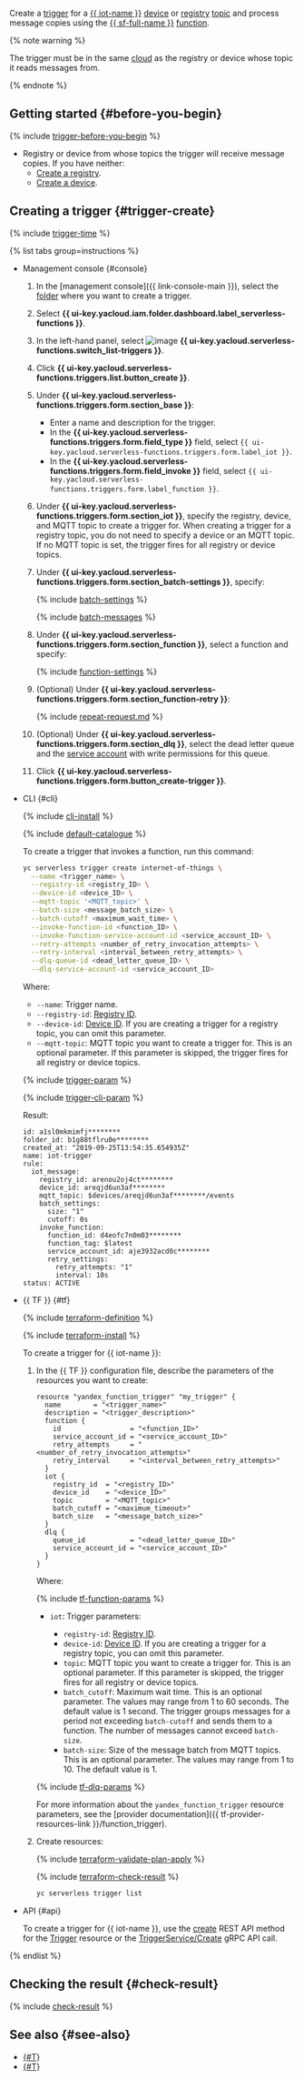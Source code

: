 Create a [trigger](../../functions/concepts/trigger/iot-core-trigger.md) for a [{{ iot-name }}](../../iot-core/) [device](../../iot-core/concepts/index.md#device) or [registry](../../iot-core/concepts/index.md#registry) [topic](../../iot-core/concepts/topic/index.md) and process message copies using the [{{ sf-full-name }}](../../functions/) [function](../../functions/concepts/function.md).

{% note warning %}

The trigger must be in the same [cloud](../../resource-manager/concepts/resources-hierarchy.md#cloud) as the registry or device whose topic it reads messages from.

{% endnote %}

## Getting started {#before-you-begin}

{% include [trigger-before-you-begin](trigger-before-you-begin.md) %}

* Registry or device from whose topics the trigger will receive message copies. If you have neither:
   * [Create a registry](../../iot-core/operations/registry/registry-create.md).
   * [Create a device](../../iot-core/operations/device/device-create.md).

## Creating a trigger {#trigger-create}

{% include [trigger-time](trigger-time.md) %}

{% list tabs group=instructions %}

- Management console {#console}

   1. In the [management console]({{ link-console-main }}), select the [folder](../../resource-manager/concepts/resources-hierarchy.md#folder) where you want to create a trigger.

   1. Select **{{ ui-key.yacloud.iam.folder.dashboard.label_serverless-functions }}**.

   1. In the left-hand panel, select ![image](../../_assets/console-icons/gear-play.svg) **{{ ui-key.yacloud.serverless-functions.switch_list-triggers }}**.

   1. Click **{{ ui-key.yacloud.serverless-functions.triggers.list.button_create }}**.

   1. Under **{{ ui-key.yacloud.serverless-functions.triggers.form.section_base }}**:

      * Enter a name and description for the trigger.
      * In the **{{ ui-key.yacloud.serverless-functions.triggers.form.field_type }}** field, select `{{ ui-key.yacloud.serverless-functions.triggers.form.label_iot }}`.
      * In the **{{ ui-key.yacloud.serverless-functions.triggers.form.field_invoke }}** field, select `{{ ui-key.yacloud.serverless-functions.triggers.form.label_function }}`.

   1. Under **{{ ui-key.yacloud.serverless-functions.triggers.form.section_iot }}**, specify the registry, device, and MQTT topic to create a trigger for. When creating a trigger for a registry topic, you do not need to specify a device or an MQTT topic. If no MQTT topic is set, the trigger fires for all registry or device topics.

   1. Under **{{ ui-key.yacloud.serverless-functions.triggers.form.section_batch-settings }}**, specify:

      {% include [batch-settings](batch-settings.md) %}

      {% include [batch-messages](batch-messages.md) %}

   1. Under **{{ ui-key.yacloud.serverless-functions.triggers.form.section_function }}**, select a function and specify:

      {% include [function-settings](function-settings.md) %}

   1. (Optional) Under **{{ ui-key.yacloud.serverless-functions.triggers.form.section_function-retry }}**:

      {% include [repeat-request.md](repeat-request.md) %}

   1. (Optional) Under **{{ ui-key.yacloud.serverless-functions.triggers.form.section_dlq }}**, select the dead letter queue and the [service account](../../iam/concepts/users/service-accounts.md) with write permissions for this queue.
   1. Click **{{ ui-key.yacloud.serverless-functions.triggers.form.button_create-trigger }}**.

- CLI {#cli}

   {% include [cli-install](../cli-install.md) %}

   {% include [default-catalogue](../default-catalogue.md) %}

   To create a trigger that invokes a function, run this command:

   ```bash
   yc serverless trigger create internet-of-things \
     --name <trigger_name> \
     --registry-id <registry_ID> \
     --device-id <device_ID> \
     --mqtt-topic '<MQTT_topic>' \
     --batch-size <message_batch_size> \
     --batch-cutoff <maximum_wait_time> \
     --invoke-function-id <function_ID> \
     --invoke-function-service-account-id <service_account_ID> \
     --retry-attempts <number_of_retry_invocation_attempts> \
     --retry-interval <interval_between_retry_attempts> \
     --dlq-queue-id <dead_letter_queue_ID> \
     --dlq-service-account-id <service_account_ID>
   ```

   Where:
   * `--name`: Trigger name.
   * `--registry-id`: [Registry ID](../../iot-core/operations/registry/registry-list.md).
   * `--device-id`: [Device ID](../../iot-core/operations/device/device-list.md). If you are creating a trigger for a registry topic, you can omit this parameter.
   * `--mqtt-topic`: MQTT topic you want to create a trigger for. This is an optional parameter. If this parameter is skipped, the trigger fires for all registry or device topics.

   {% include [trigger-param](../iot-core/trigger-param-cf.md) %}

   {% include [trigger-cli-param](trigger-cli-param.md) %}

   Result:

   ```text
   id: a1sl0mkmimfj********
   folder_id: b1g88tflru0e********
   created_at: "2019-09-25T13:54:35.654935Z"
   name: iot-trigger
   rule:
     iot_message:
       registry_id: arenou2oj4ct********
       device_id: areqjd6un3af********
       mqtt_topic: $devices/areqjd6un3af********/events
       batch_settings:
         size: "1"
         cutoff: 0s
       invoke_function:
         function_id: d4eofc7n0m03********
         function_tag: $latest
         service_account_id: aje3932acd0c********
         retry_settings:
           retry_attempts: "1"
           interval: 10s
   status: ACTIVE
   ```

- {{ TF }} {#tf}

   {% include [terraform-definition](../../_tutorials/_tutorials_includes/terraform-definition.md) %}

   {% include [terraform-install](../../_includes/terraform-install.md) %}

   To create a trigger for {{ iot-name }}:

   1. In the {{ TF }} configuration file, describe the parameters of the resources you want to create:

      ```
      resource "yandex_function_trigger" "my_trigger" {
        name        = "<trigger_name>"
        description = "<trigger_description>"
        function {
          id                 = "<function_ID>"
          service_account_id = "<service_account_ID>"
          retry_attempts     = "<number_of_retry_invocation_attempts>"
          retry_interval     = "<interval_between_retry_attempts>"
        }
        iot {
          registry_id  = "<registry_ID>"
          device_id    = "<device_ID>"
          topic        = "<MQTT_topic>"
          batch_cutoff = "<maximum_timeout>"
          batch_size   = "<message_batch_size>"
        }
        dlq {
          queue_id           = "<dead_letter_queue_ID>"
          service_account_id = "<service_account_ID>"
        }
      }
      ```

      Where:

      {% include [tf-function-params](tf-function-params.md) %}

      * `iot`: Trigger parameters:

         * `registry-id`: [Registry ID](../../iot-core/operations/registry/registry-list.md).
         * `device-id`: [Device ID](../../iot-core/operations/device/device-list.md). If you are creating a trigger for a registry topic, you can omit this parameter.
         * `topic`: MQTT topic you want to create a trigger for. This is an optional parameter. If this parameter is skipped, the trigger fires for all registry or device topics.
         * `batch_cutoff`: Maximum wait time. This is an optional parameter. The values may range from 1 to 60 seconds. The default value is 1 second. The trigger groups messages for a period not exceeding `batch-cutoff` and sends them to a function. The number of messages cannot exceed `batch-size`.
         * `batch-size`: Size of the message batch from MQTT topics. This is an optional parameter. The values may range from 1 to 10. The default value is 1.

      {% include [tf-dlq-params](../serverless-containers/tf-dlq-params.md) %}

      For more information about the `yandex_function_trigger` resource parameters, see the [provider documentation]({{ tf-provider-resources-link }}/function_trigger).

   1. Create resources:

      {% include [terraform-validate-plan-apply](../../_tutorials/_tutorials_includes/terraform-validate-plan-apply.md) %}

      {% include [terraform-check-result](../../_tutorials/_tutorials_includes/terraform-check-result.md) %}

      ```bash
      yc serverless trigger list
      ```

- API {#api}

   To create a trigger for {{ iot-name }}, use the [create](../../functions/triggers/api-ref/Trigger/create.md) REST API method for the [Trigger](../../functions/triggers/api-ref/Trigger/index.md) resource or the [TriggerService/Create](../../functions/triggers/api-ref/grpc/Trigger/create.md) gRPC API call.

{% endlist %}

## Checking the result {#check-result}

{% include [check-result](check-result.md) %}

## See also {#see-also}

* [{#T}](../../serverless-containers/operations/iot-core-trigger-create.md)
* [{#T}](../../api-gateway/operations/trigger/iot-core-trigger-create.md)
